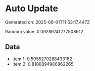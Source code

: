 # Auto Update

Generated on: 2025-06-01T11:53:17.447Z

Random value: 0.09289741277508612

## Data

- Item 1: 0.5055270288433162
- Item 2: 0.8186894986862265